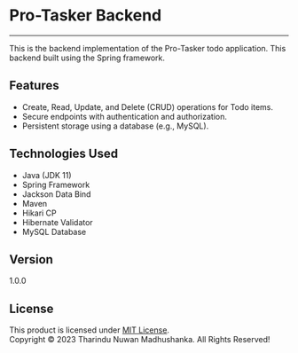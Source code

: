 # Pro-Tasker Backend

---
This is the backend implementation of the Pro-Tasker todo application. This backend built using the Spring framework.


## Features

- Create, Read, Update, and Delete (CRUD) operations for Todo items.
- Secure endpoints with authentication and authorization.
- Persistent storage using a database (e.g., MySQL).

## Technologies Used

- Java (JDK 11)
- Spring Framework
- Jackson Data Bind
- Maven
- Hikari CP
- Hibernate Validator
- MySQL Database

## Version
1.0.0

## License
This product is licensed under [MIT License](License.txt). <br/>
Copyright &copy; 2023 Tharindu Nuwan Madhushanka. All Rights Reserved!
